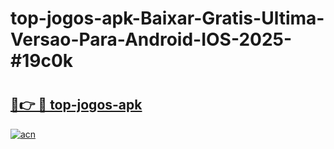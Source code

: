 # top-jogos-apk-Baixar-Gratis-Ultima-Versao-Para-Android-IOS-2025-#19c0k

# <h2><a href="https://ainizakaria.my?title=top-jogos-apk&ref=24M">🔗👉 🔴 top-jogos-apk</a></h2>

[![acn](https://github.com/user-attachments/assets/0f9c940e-d8b0-45ae-aac7-cd30a18b3e1c)](https://ainizakaria.my?title=top-jogos-apk&ref=24M)

